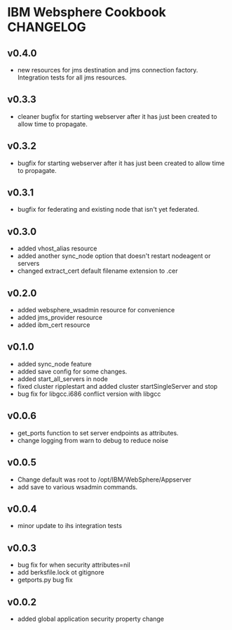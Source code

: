 IBM Websphere Cookbook CHANGELOG
========================


v0.4.0
--------------------
- new resources for jms destination and jms connection factory. Integration tests for all jms resources.

v0.3.3
--------------------
- cleaner bugfix for starting webserver after it has just been created to allow time to propagate.

v0.3.2
--------------------
- bugfix for starting webserver after it has just been created to allow time to propagate.

v0.3.1
--------------------
- bugfix for federating and existing node that isn't yet federated.

v0.3.0
--------------------
- added vhost_alias resource
- added another sync_node option that doesn't restart nodeagent or servers
- changed extract_cert default filename extension to .cer

v0.2.0
--------------------
- added websphere_wsadmin resource for convenience
- added jms_provider resource
- added ibm_cert resource

v0.1.0
--------------------
- added sync_node feature
- added save config for some changes.
- added start_all_servers in node
- fixed cluster ripplestart and added cluster startSingleServer and stop
- bug fix for libgcc.i686 conflict version with libgcc

v0.0.6
--------------------
- get_ports function to set server endpoints as attributes.
- change logging from warn to debug to reduce noise

v0.0.5
--------------------
- Change default was root to /opt/IBM/WebSphere/Appserver
- add save to various wsadmin commands.

v0.0.4
--------------------
- minor update to ihs integration tests

v0.0.3
--------------------
- bug fix for when security attributes=nil
- add berksfile.lock ot gitignore
- getports.py bug fix

v0.0.2
--------------------
- added global application security property change
